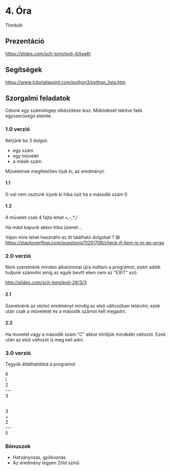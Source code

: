 # 4. Óra

Tömbök 

## Prezentáció
https://slides.com/sch-tomi/poli-4/live#/

## Segítségek
https://www.tutorialspoint.com/python3/python_lists.htm

## Szorgalmi feladatok

Célunk egy számológép elkészítése lesz.
Működését tekitve faék egyszerűségü eleinte.

### 1.0 verzió

Kérjünk be 3 dolgot:
- egy szám
- egy müvelet
- a másik szám

Műveletnek megfelelően írjuk ki, az eredményt.

#### 1.1

0-val nem osztunk írjunk ki hiba üzit ha a második szám 0

#### 1.2

A müvelet csak 4 fajta lehet +,-,*,/

Ha mást kapunk akkor hiba üzenet...

Vajon mire lehet használni az itt található dolgokat ? :smile:
https://stackoverflow.com/questions/11251709/check-if-item-is-in-an-array

### 2.0 verzió

Nem szeretnénk minden alkalommal újra indítani a programot, ezért addik tudjunk számolni amíg az egyik bevitt elem nem az "EXIT" szó.

http://slides.com/sch-tomi/poli-2#/3/3


#### 2.1 

Szeretnénk az utolsó eredményt mindig az első változóban letárolni, ezek után csak a műveletet és a második számot kell megadni.

#### 2.2

Ha muvelet vagy a második szám "C" akkor töröljük mindkékt változót. Ezek után az első változót is meg kell adni.

### 3.0 verzió

Tegyük átláthatóbbá a programot


6 <br />
\\  <br />
2 <br />
\--- <br />
3
<br />
<br />

3 <br />
\+ <br />
2 <br />
\--- <br />
5


### Bónuszok

- Hatványozás, gyökvonás
- Az eredmény legyen Zöld színű